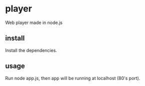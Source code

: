 # player
Web player made in node.js


## install
Install the dependencies.

## usage
Run node app.js, then app will be running at localhost (80's port).
